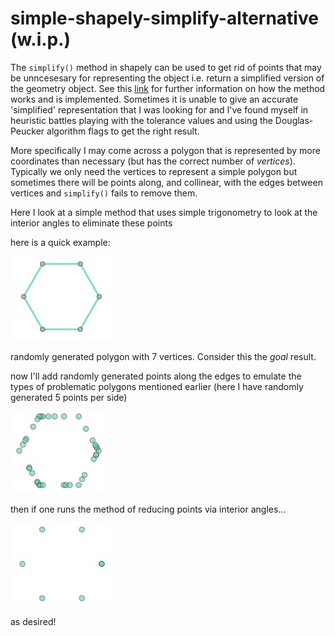 # simple-shapely-simplify-alternative (w.i.p.)

The `simplify()` method in shapely can be used to get rid of points that may be unncesesary for representing the object i.e. return a simplified version of the geometry object. See this [link](https://shapely.readthedocs.io/en/stable/manual.html#object.simplify) for further information on how the method works and is implemented. Sometimes it is unable to give an accurate 'simplified' representation that I was looking for and I've found myself in heuristic battles playing with the tolerance values and using the Douglas-Peucker algorithm flags to get the right result.

More specifically I may come across a polygon that is represented by more coordinates than necessary (but has the correct number of *vertices*). Typically we only need the vertices to represent a simple polygon but sometimes there will be points along, and collinear, with the edges between vertices and `simplify()` fails to remove them.

Here I look at a simple method that uses simple trigonometry to look at the interior angles to eliminate these points

here is a quick example:

![test1](./pics/hex1.jpg) 

randomly generated polygon with 7 vertices. Consider this the *goal* result.

now I'll add randomly generated points along the edges to emulate the types of problematic polygons mentioned earlier (here I have randomly generated 5 points per side)

![test2](./pics/hex1_degen.jpg)

then if one runs the method of reducing points via interior angles...

![test3](./pics/hex1_interior.jpg)

as desired!

